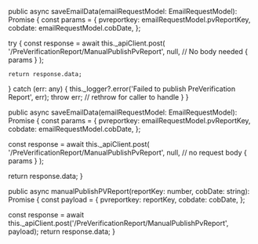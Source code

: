 public async saveEmailData(emailRequestModel: EmailRequestModel): Promise<string> {
  const params = {
    pvreportkey: emailRequestModel.pvReportKey,
    cobdate: emailRequestModel.cobDate,
  };

  try {
    const response = await this._apiClient.post(
      '/PreVerificationReport/ManualPublishPvReport',
      null, // No body needed
      { params }
    );

    return response.data;
  } catch (err: any) {
    this._logger?.error('Failed to publish PreVerification Report', err);
    throw err; // rethrow for caller to handle
  }
}




public async saveEmailData(emailRequestModel: EmailRequestModel): Promise<string> {
  const params = {
    pvreportkey: emailRequestModel.pvReportKey,
    cobdate: emailRequestModel.cobDate,
  };

  const response = await this._apiClient.post(
    '/PreVerificationReport/ManualPublishPvReport',
    null, // no request body
    { params }
  );

  return response.data;
}



public async manualPublishPVReport(reportKey: number, cobDate: string): Promise<string> {
  const payload = {
    pvreportkey: reportKey,
    cobdate: cobDate,
  };

  const response = await this._apiClient.post('/PreVerificationReport/ManualPublishPvReport', payload);
  return response.data;
}